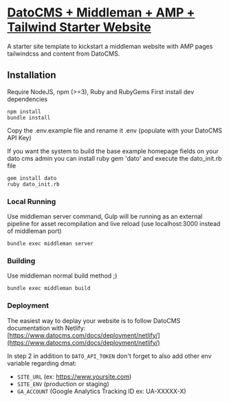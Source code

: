 # [DatoCMS + Middleman + AMP + Tailwind Starter Website](https://dmat.needbrainz.com)

A starter site template to kickstart a middleman website with AMP pages tailwindcss and content from DatoCMS.

## Installation
Require NodeJS, npm (>=3), Ruby and RubyGems
First install dev dependencies
```
npm install
bundle install
```

Copy the .env.example file and rename it .env (populate with your DatoCMS API Key)

If you want the system to build the base example homepage fields on your dato cms admin you can install ruby gem 'dato' and execute the dato_init.rb file
```
gem install dato
ruby dato_init.rb
```

### Local Running
Use middleman server command, Gulp will be running as an external pipeline for asset recompilation and live reload (use localhost:3000 instead of middleman port)
```
bundle exec middleman server
```

### Building
Use middleman normal build method ;)
```
bundle exec middleman build
```

### Deployment
The easiest way to deplay your website is to follow DatoCMS documentation with Netlify:
[https://www.datocms.com/docs/deployment/netlify/](https://www.datocms.com/docs/deployment/netlify/)

In step 2 in addition to ``DATO_API_TOKEN`` don't forget to also add other env variable regarding dmat:

* ``SITE_URL`` (ex: https://www.yoursite.com)
* ``SITE_ENV`` (production or staging)
* ``GA_ACCOUNT`` (Google Analytics Tracking ID ex: UA-XXXXX-X)
